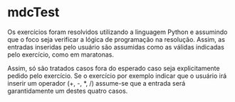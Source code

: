# mdcTest

Os exercícios foram resolvidos utilizando a linguagem Python e assumindo que o foco seja verificar a lógica de programação na resolução. Assim, as entradas inseridas pelo usuário são assumidas como as válidas indicadas pelo exercício, como em maratonas.

Assim, só são tratados casos fora do esperado caso seja explicitamente pedido pelo exercício. Se o exercício por exemplo indicar que o usuário irá inserir um operador (+, -, *, /) assume-se que a entrada será garantidamente um destes quatro casos.
